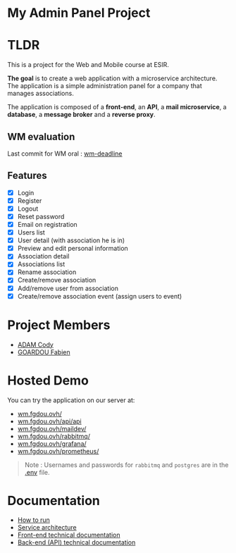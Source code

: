 # My Admin Panel Project

# TLDR

This is a project for the Web and Mobile course at ESIR.

**The goal** is to create a web application with a microservice architecture. The application is a simple administration panel for a company that manages associations. 

The application is composed of a **front-end**, an **API**, a **mail microservice**, a **database**, a **message broker** and a **reverse proxy**.

## WM evaluation
Last commit for WM oral : [wm-deadline](https://gitlab.istic.univ-rennes1.fr/fgoardou/wm-project/-/tree/wm-deadline)

## Features

- [x] Login
- [x] Register
- [x] Logout
- [x] Reset password  
- [x] Email on registration
- [x] Users list
- [x] User detail (with association he is in)
- [x] Preview and edit personal information
- [x] Association detail
- [x] Associations list
- [x] Rename association
- [x] Create/remove association
- [x] Add/remove user from association
- [x] Create/remove association event (assign users to event)

# Project Members

- [ADAM Cody](https://codyadm.com)
- [GOARDOU Fabien](https://fabiengoardou.fr)

# Hosted Demo

You can try the application on our server at:

- [wm.fgdou.ovh/](https://wm.fgdou.ovh/)
- [wm.fgdou.ovh/api/api](https://wm.fgdou.ovh/api/api)
- [wm.fgdou.ovh/maildev/](https://wm.fgdou.ovh/maildev/)
- [wm.fgdou.ovh/rabbitmq/](https://wm.fgdou.ovh/rabbitmq/)
- [wm.fgdou.ovh/grafana/](https://wm.fgdou.ovh/grafana/)
- [wm.fgdou.ovh/prometheus/](https://wm.fgdou.ovh/prometheus/)

> Note : Usernames and passwords for `rabbitmq` and `postgres` are in the [.env](./.env) file.

# Documentation

- [How to run](./doc/how-to-run.md)
- [Service architecture](./doc/services.md)
- [Front-end technical documentation](./doc/front-end.md)
- [Back-end (API) technical documentation](./doc/back-end.md)